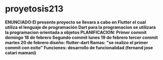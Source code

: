 # proyetosis213
**ENUNCIADO:El presente proyecto se llevara a cabo en Flutter el cual utiliza el lenguaje de programación Dart para la programacion se utilizara la programacion orientada a objetos
PLANIFICACION: Primer commit  domingo 18 de febrero
              Segundo commit lunes 19 de febrero
              tercer commit martes 20 de febrero
diseño: flutter-dart
Ramas: "se realizo el primer commit con exito" 
Funciones: desarrollo de funcionalidad (fernand jose catari mamani)**

